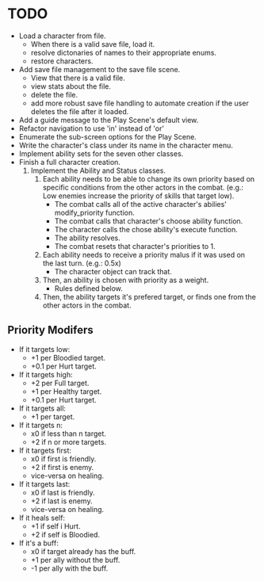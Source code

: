 # TODO

- Load a character from file.
    - When there is a valid save file, load it.
    - resolve dictonaries of names to their appropriate enums.
    - restore characters.
- Add save file management to the save file scene.
    - View that there is a valid file.
    - view stats about the file.
    - delete the file.
    - add more robust save file handling to automate creation if the user deletes the file after it loaded.
- Add a guide message to the Play Scene's default view.
- Refactor navigation to use 'in' instead of 'or'
- Enumerate the sub-screen options for the Play Scene.
- Write the character's class under its name in the character menu.
- Implement ability sets for the seven other classes.
- Finish a full character creation.
    1. Implement the Ability and Status classes.
        1. Each ability needs to be able to change its own priority based on specific conditions from the other actors in the combat. (e.g.: Low enemies increase the priority of skills that target low).
            - The combat calls all of the active character's abilies' modify_priority function.
            - The combat calls that character's choose ability function.
            - The character calls the chose ability's execute function.
            - The ability resolves.
            - The combat resets that character's priorities to 1.
        2. Each ability needs to receive a priority malus if it was used on the last turn. (e.g.: 0.5x)
            - The character object can track that.
        3. Then, an ability is chosen with priority as a weight.
            - Rules defined below.
        4. Then, the ability targets it's prefered target, or finds one from the other actors in the combat.

## Priority Modifers

- If it targets low:
    - +1 per Bloodied target.
    - +0.1 per Hurt target.
- If it targets high:
    - +2 per Full target.
    - +1 per Healthy target.
    - +0.1 per Hurt target.
- If it targets all:
    - +1 per target.
- If it targets n:
    - x0 if less than n target.
    - +2 if n or more targets.
- If it targets first:
    - x0 if first is friendly.
    - +2 if first is enemy.
    - vice-versa on healing.
- If it targets last:
    - x0 if last is friendly.
    - +2 if last is enemy.
    - vice-versa on healing.
- If it heals self:
    - +1 if self i Hurt.
    - +2 if self is Bloodied.
- If it's a buff:
    - x0 if target already has the buff.
    - +1 per ally without the buff.
    - -1 per ally with the buff.